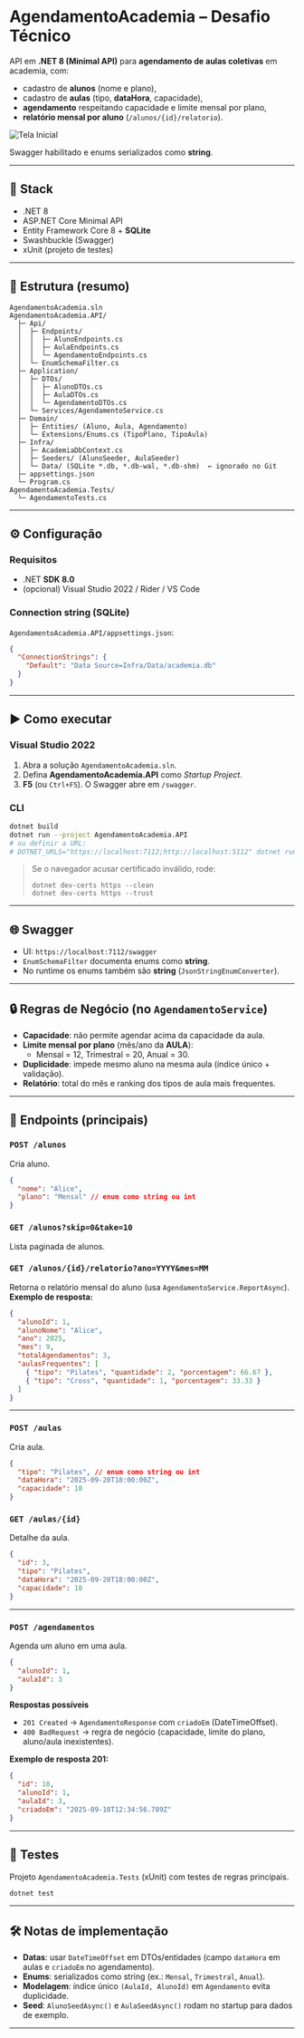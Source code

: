﻿# AgendamentoAcademia – Desafio Técnico

API em **.NET 8 (Minimal API)** para **agendamento de aulas coletivas** em academia, com:
- cadastro de **alunos** (nome e plano),
- cadastro de **aulas** (tipo, **dataHora**, capacidade),
- **agendamento** respeitando capacidade e limite mensal por plano,
- **relatório mensal por aluno** (`/alunos/{id}/relatorio`).

![Tela Inicial](https://raw.githubusercontent.com/guijosegon/project-assets/master/AgendamentoAcademia/swagger.png)

Swagger habilitado e enums serializados como **string**.

---

## 🧰 Stack
- .NET 8
- ASP.NET Core Minimal API
- Entity Framework Core 8 + **SQLite**
- Swashbuckle (Swagger)
- xUnit (projeto de testes)

---

## 📁 Estrutura (resumo)

```
AgendamentoAcademia.sln
AgendamentoAcademia.API/
  ├─ Api/
  │  ├─ Endpoints/
  │  │  ├─ AlunoEndpoints.cs
  │  │  ├─ AulaEndpoints.cs
  │  │  └─ AgendamentoEndpoints.cs
  │  └─ EnumSchemaFilter.cs
  ├─ Application/
  │  ├─ DTOs/
  │  │  ├─ AlunoDTOs.cs
  │  │  ├─ AulaDTOs.cs
  │  │  └─ AgendamentoDTOs.cs
  │  └─ Services/AgendamentoService.cs
  ├─ Domain/
  │  ├─ Entities/ (Aluno, Aula, Agendamento)
  │  └─ Extensions/Enums.cs (TipoPlano, TipoAula)
  ├─ Infra/
  │  ├─ AcademiaDbContext.cs
  │  ├─ Seeders/ (AlunoSeeder, AulaSeeder)
  │  └─ Data/ (SQLite *.db, *.db-wal, *.db-shm)  ← ignorado no Git
  ├─ appsettings.json
  └─ Program.cs
AgendamentoAcademia.Tests/
  └─ AgendamentoTests.cs
```

---

## ⚙️ Configuração

### Requisitos
- .NET **SDK 8.0**
- (opcional) Visual Studio 2022 / Rider / VS Code

### Connection string (SQLite)
`AgendamentoAcademia.API/appsettings.json`:
```json
{
  "ConnectionStrings": {
    "Default": "Data Source=Infra/Data/academia.db"
  }
}
```

---

## ▶️ Como executar

### Visual Studio 2022
1. Abra a solução `AgendamentoAcademia.sln`.
2. Defina **AgendamentoAcademia.API** como *Startup Project*.
3. **F5** (ou `Ctrl+F5`). O Swagger abre em `/swagger`.

### CLI
```bash
dotnet build
dotnet run --project AgendamentoAcademia.API
# ou definir a URL:
# DOTNET_URLS="https://localhost:7112;http://localhost:5112" dotnet run --project AgendamentoAcademia.API
```

> Se o navegador acusar certificado inválido, rode:
> ```
> dotnet dev-certs https --clean
> dotnet dev-certs https --trust
> ```

---

## 🌐 Swagger

- UI: `https://localhost:7112/swagger`
- `EnumSchemaFilter` documenta enums como **string**.
- No runtime os enums também são **string** (`JsonStringEnumConverter`).

---

## 🔒 Regras de Negócio (no `AgendamentoService`)
- **Capacidade**: não permite agendar acima da capacidade da aula.
- **Limite mensal por plano** (mês/ano da **AULA**):
  - Mensal = 12, Trimestral = 20, Anual = 30.
- **Duplicidade**: impede mesmo aluno na mesma aula (índice único + validação).
- **Relatório**: total do mês e ranking dos tipos de aula mais frequentes.

---

## 🔗 Endpoints (principais)

### `POST /alunos`
Cria aluno.
```json
{
  "nome": "Alice",
  "plano": "Mensal" // enum como string ou int
}
```

### `GET /alunos?skip=0&take=10`
Lista paginada de alunos.

### `GET /alunos/{id}/relatorio?ano=YYYY&mes=MM`
Retorna o relatório mensal do aluno (usa `AgendamentoService.ReportAsync`).  
**Exemplo de resposta:**
```json
{
  "alunoId": 1,
  "alunoNome": "Alice",
  "ano": 2025,
  "mes": 9,
  "totalAgendamentos": 3,
  "aulasFrequentes": [
    { "tipo": "Pilates", "quantidade": 2, "porcentagem": 66.67 },
    { "tipo": "Cross", "quantidade": 1, "porcentagem": 33.33 }
  ]
}
```

---

### `POST /aulas`
Cria aula.
```json
{
  "tipo": "Pilates", // enum como string ou int
  "dataHora": "2025-09-20T18:00:00Z",
  "capacidade": 10
}
```

### `GET /aulas/{id}`
Detalhe da aula.
```json
{
  "id": 3,
  "tipo": "Pilates",
  "dataHora": "2025-09-20T18:00:00Z",
  "capacidade": 10
}
```

---

### `POST /agendamentos`
Agenda um aluno em uma aula.
```json
{
  "alunoId": 1,
  "aulaId": 3
}
```
**Respostas possíveis**
- `201 Created` → `AgendamentoResponse` com `criadoEm` (DateTimeOffset).
- `400 BadRequest` → regra de negócio (capacidade, limite do plano, aluno/aula inexistentes).

**Exemplo de resposta 201:**
```json
{
  "id": 10,
  "alunoId": 1,
  "aulaId": 3,
  "criadoEm": "2025-09-10T12:34:56.789Z"
}
```

---

## 🧪 Testes
Projeto `AgendamentoAcademia.Tests` (xUnit) com testes de regras principais.
```bash
dotnet test
```

---

## 🛠️ Notas de implementação
- **Datas**: usar `DateTimeOffset` em DTOs/entidades (campo `dataHora` em aulas e `criadoEm` no agendamento).
- **Enums**: serializados como string (ex.: `Mensal`, `Trimestral`, `Anual`).  
- **Modelagem**: índice único `(AulaId, AlunoId)` em `Agendamento` evita duplicidade.  
- **Seed**: `AlunoSeedAsync()` e `AulaSeedAsync()` rodam no startup para dados de exemplo.

---
